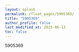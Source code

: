 ```yaml
---
layout: splash
permalink: /float_pages/5905369/
title: "5905369"
author_profile: false
last_modified_at: 2025-06-13
toc: false
---
```

 
5905369
